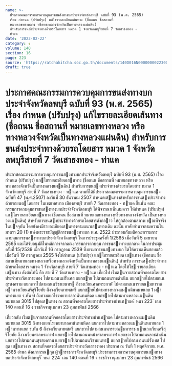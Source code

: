 ```yaml
---
name: >-
  ประกาศคณะกรรมการควบคุมการขนส่งทางบกประจำจังหวัดลพบุรี ฉบับที่ 93 (พ.ศ. 2565)
  เรื่อง กำหนด (ปรับปรุง) แก้ไขรายละเอียดเส้นทาง (ชื่อถนน ชื่อสถานที่
  หมายเลขทางหลวง หรือทางหลวงจังหวัดเป็นทางหลวงแผ่นดิน)
  สำหรับการขนส่งประจำทางด้วยรถโดยสาร หมวด 1 จังหวัดลพบุรีสายที่ 7 วัดเสาธงทอง -
  ท่าแค
date: '2023-02-22'
category: ง
volume: 140
section: 16
page: 223
source: 'https://ratchakitcha.soc.go.th/documents/140D016N0000000022300.pdf'
draft: true
---
```


# ประกาศคณะกรรมการควบคุมการขนส่งทางบกประจำจังหวัดลพบุรี ฉบับที่ 93 (พ.ศ. 2565) เรื่อง กำหนด (ปรับปรุง) แก้ไขรายละเอียดเส้นทาง (ชื่อถนน ชื่อสถานที่ หมายเลขทางหลวง หรือทางหลวงจังหวัดเป็นทางหลวงแผ่นดิน) สำหรับการขนส่งประจำทางด้วยรถโดยสาร หมวด 1 จังหวัดลพบุรีสายที่ 7 วัดเสาธงทอง - ท่าแค

ประกาศคณะกรรมการควบคุมการขนสงทางบกประจําจังหวัดลพบุรี ฉบับที่ 93 (พ.ศ. 2565) เรื่อง กําหนด (ปรับปรุง) แกไขรายละเอียดเสนทาง (ชื่อถนน ชื่อสถานที่ หมายเลขทางหลวง หรือทางหลวงจังหวัดเป็นทางหลวงแผนดิน) สําหรับการขนสงประจําทางด้วยรถโดยสาร หมวด 1 จังหวัดลพบุรี สายที่ 7 วัดเสาธงทอง - ทาแค ตามที่ได้มีประกาศคณะกรรมการควบคุมการขนสง ฉบับที่ 47 (พ.ศ.2507) ลงวันที่ 30 ธันวาคม 2507 กําหนดเสนทางสําหรับการขนสงประจําทางด้วยรถยนตโดยสาร ในเขตเทศบาล เมืองลพบุรี สายที่ 7 วัดเสาธงทอง - ทาแค ขึ้นนั้น คณะกรรมการควบคุมการขนสงทางบกประจําจังหวัดลพบุรี ได้พิจารณาเห็นสมควร ให้กําหนด (ปรับปรุง) แกไขรายละเอียดเสนทาง (ชื่อถนน ชื่อสถานที่ หมายเลขทางหลวงหรือทางหลวงจังหวัด เป็นทางหลวงแผนดิน) สําหรับการขนสงประจําทางด้วยรถโดยสารดังกลาว ให้ถูกต้องตามสภาพ ขอเท็จจริงในปจจุบัน โดยยังคงมีรายละเอียดเสนทางตามแนวเสนทางเดิม ฉะนั้น อาศัยอํานาจตามความในมาตรา 20 (1) แห่งพระราชบัญญัติการขนสงทางบก พ.ศ. 2522 ประกอบกับมติคณะกรรมการควบคุมการขนสงทางบกประจําจังหวัดลพบุรี ในการประชุมครั้งที่ 1/2565 เมื่อวันที่ 5 เมษายน 2565 และได้รับอนุมัติในหลักการจากคณะกรรมการควบคุม การขนสงทางบกกลาง ในการประชุมครั้งที่ 15/2539 เมื่อวันที่ 16 กรกฎาคม 2539 ซึ่งกรมการขนสงทางบก ได้ให้ความเห็นชอบแล้วเมื่อวันที่ 19 กรกฎาคม 2565 จึงให้กําหนด (ปรับปรุง) แกไขรายละเอียด เสนทาง (ชื่อถนน ชื่อสถานที่หมายเลขทางหลวงหรือทางหลวงจังหวัดเป็นทางหลวงแผนดิน) สําหรับ การขนสงประจําทางด้วยรถโดยสาร หมวด 1 จังหวัดลพบุรี สายที่ 7 วัดเสาธงทอง - ทาแค โดยให้ใช รายละเอียดเสนทาง ดังต่อไปนี้ คือ สายที่ 7 วัดเสาธงทอง - ทาแค เที่ยวไป เริ่มตนจากสถานที่จอดรถโดยสารประจําทางวัดเสาธงทอง ไปตามถนนฝรั่งเศส แยกซาย ไปตามถนนราชดําเนิน แยกซายไปตามถนนสุรสงคราม แยกขวาไปตามถนนวิชาเยนทร ถึงวงเวียนศาลพระกาฬ ไปตามถนนนารายณมหาราช ผานวงเวียนศรีสุริโยทัย ถึงวงเวียนเทพสตรี แยกซายไปตามทางหลวงแผนดินหมายเลข 1 ผานทางแยก ร.พัน 6 ถึงทางแยกโรงพยาบาลอานันทมหิดล แยกซายไปตามทางหลวงแผนดินหมายเลข 3015 ไปสุดเสนทาง ณ สถานที่จอดรถโดยสารประจําทางบ้านทาแค ้ หนา 223 ่ เลม 140 ตอนที่ 16 ง ราชกิจจานุเบกษา 23 กุมภาพันธ์ 2566

เที่ยวกลับ เริ่มตนจากสถานที่จอดรถโดยสารประจําทางบ้านทาแค ไปตามทางหลวงแผนดิน หมายเลข 3015 ถึงทางแยกโรงพยาบาลอานันทมหิดล แยกขวาไปตามทางหลวงแผนดินหมายเลข 1 ผานทางแยก ร.พัน 6 ถึงวงเวียนเทพสตรี แยกขวาไปตามถนนนารายณมหาราช ผานวงเวียนศรีสุริโยทัย ถึงวงเวียนศาลพระกาฬ แยกซายไปตามถนนหน้าศาลพระกาฬ แยกขวาไปตามถนนราชดําเนิน แยกขวาไปตามถนนสุรสงคราม แยกซายไปตามถนนวิชาเยนทร แยกซายไปตาม ถนนฝรั่งเศส ไปสุด เสนทาง ณ สถานที่จอดรถโดยสารประจําทางวัดเสาธงทอง ประกาศ ณ วันที่ 1 พฤศจิกายน พ.ศ. 2565 อําพล อังคภากรณกุล ผู้วาราชการจังหวัดลพบุรี ประธานกรรมการควบคุมการขนสงทางบกประจําจังหวัดลพบุรี ้ หนา 224 ่ เลม 140 ตอนที่ 16 ง ราชกิจจานุเบกษา 23 กุมภาพันธ์ 2566

